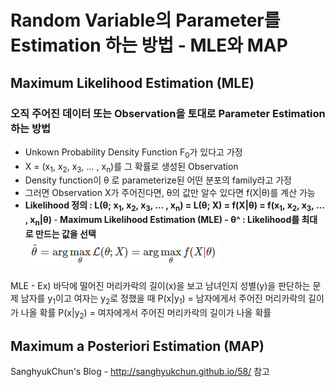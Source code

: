 # Random Variable의 Parameter를 Estimation 하는 방법 - MLE와 MAP
## Maximum Likelihood Estimation (MLE)
### 오직 주어진 데이터 또는 Observation을 토대로 Parameter Estimation 하는 방법
- Unkown Probability Density Function F<sub>0</sub>가 있다고 가정
- X = (x<sub>1</sub>, x<sub>2</sub>, x<sub>3</sub>, ... , x<sub>n</sub>)를 그 확률로 생성된 Observation
- Density function이 θ 로 parameterize된 어떤 분포의 family라고 가정
- 그러면 Observation X가 주어진다면, θ의 값만 알수 있다면 f(X|θ)를 계산 가능
- <b> Likelihood 정의 : L(θ;  x<sub>1</sub>, x<sub>2</sub>, x<sub>3</sub>, ... , x<sub>n</sub>) = L(θ; X) = f(X|θ) = f(x<sub>1</sub>, x<sub>2</sub>, x<sub>3</sub>, ... , x<sub>n</sub>|θ) </b>
-<b> Maximum Likelihood Estimation (MLE) - θ^ : Likelihood를 최대로 만드는 값을 선택 <br /> </b>
![alt text](image/MLE.PNG)

MLE - Ex) 
바닥에 떨어진 머리카락의 길이(x)을 보고 남녀인지 성별(y)을 판단하는 문제 
남자를 y<sub>1</sub>이고 여자는 y<sub>2</sub>로 정했을 때
P(x|y<sub>1</sub>) = 남자에게서 주어진 머리카락의 길이가 나올 확률
P(x|y<sub>2</sub>) = 여자에게서 주어진 머리카락의 길이가 나올 확률

## Maximum a Posteriori Estimation (MAP)

SanghyukChun's Blog - http://sanghyukchun.github.io/58/ 참고